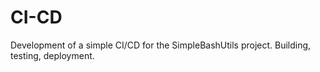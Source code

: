 # CI-CD
Development of a simple CI/CD for the SimpleBashUtils project. Building, testing, deployment.
